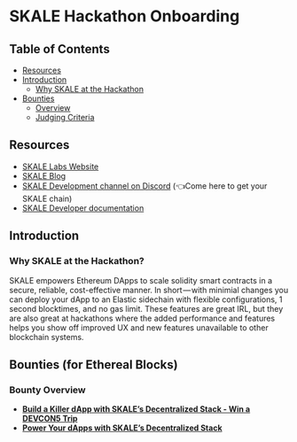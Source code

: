 # SKALE Hackathon Onboarding

## Table of Contents
* [Resources](#Resources)
* [Introduction](#Introduction)
    * [Why SKALE at the Hackathon](#Why-SKALE-at-the-Hackathon)
* [Bounties](#Bounties-for-Ethereal-Blocks)
    * [Overview](#Bounty-Overview)
    * [Judging Criteria](#Judging-Criteria)

## Resources
* [SKALE Labs Website](https://www.skalelabs.com/)
* [SKALE Blog](https://skalelabs.com/blog)
* [SKALE Development channel on Discord](http://skale.chat) (👈Come here to get your SKALE chain)
* [SKALE Developer documentation](https://developers.skalelabs.com)

## Introduction
### Why SKALE at the Hackathon?

SKALE empowers Ethereum DApps to scale solidity smart contracts in a secure, reliable, cost-effective manner. In short — with minimial changes you can deploy your dApp to an Elastic sidechain with flexible configurations, 1 second blocktimes, and no gas limit. These features are great IRL, but they are also great at hackathons where the added performance and features helps you show off improved UX and new features unavailable to other blockchain systems.

## Bounties (for Ethereal Blocks)

### Bounty Overview

* [**Build a Killer dApp with SKALE’s Decentralized Stack - Win a DEVCON5 Trip**](https://github.com/skalenetwork/hackathon/issues/1)
* [**Power Your dApps with SKALE’s Decentralized Stack**](https://github.com/skalenetwork/hackathon/issues/2)

